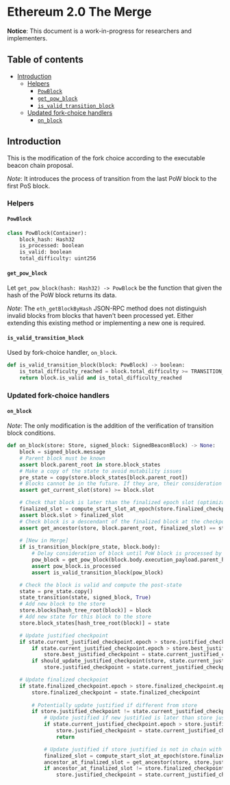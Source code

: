 # Ethereum 2.0 The Merge

**Notice**: This document is a work-in-progress for researchers and implementers.

## Table of contents
<!-- TOC -->
<!-- START doctoc generated TOC please keep comment here to allow auto update -->
<!-- DON'T EDIT THIS SECTION, INSTEAD RE-RUN doctoc TO UPDATE -->

- [Introduction](#introduction)
  - [Helpers](#helpers)
    - [`PowBlock`](#powblock)
    - [`get_pow_block`](#get_pow_block)
    - [`is_valid_transition_block`](#is_valid_transition_block)
  - [Updated fork-choice handlers](#updated-fork-choice-handlers)
    - [`on_block`](#on_block)

<!-- END doctoc generated TOC please keep comment here to allow auto update -->
<!-- /TOC -->

## Introduction

This is the modification of the fork choice according to the executable beacon chain proposal.

*Note*: It introduces the process of transition from the last PoW block to the first PoS block.

### Helpers

#### `PowBlock`

```python
class PowBlock(Container):
    block_hash: Hash32
    is_processed: boolean
    is_valid: boolean
    total_difficulty: uint256
```

#### `get_pow_block`

Let `get_pow_block(hash: Hash32) -> PowBlock` be the function that given the hash of the PoW block returns its data.

*Note*: The `eth_getBlockByHash` JSON-RPC method does not distinguish invalid blocks from blocks that haven't been processed yet. Either extending this existing method or implementing a new one is required.

#### `is_valid_transition_block`

Used by fork-choice handler, `on_block`.

```python
def is_valid_transition_block(block: PowBlock) -> boolean:
    is_total_difficulty_reached = block.total_difficulty >= TRANSITION_TOTAL_DIFFICULTY
    return block.is_valid and is_total_difficulty_reached
```

### Updated fork-choice handlers

#### `on_block`

*Note*: The only modification is the addition of the verification of transition block conditions.

```python
def on_block(store: Store, signed_block: SignedBeaconBlock) -> None:
    block = signed_block.message
    # Parent block must be known
    assert block.parent_root in store.block_states
    # Make a copy of the state to avoid mutability issues
    pre_state = copy(store.block_states[block.parent_root])
    # Blocks cannot be in the future. If they are, their consideration must be delayed until the are in the past.
    assert get_current_slot(store) >= block.slot

    # Check that block is later than the finalized epoch slot (optimization to reduce calls to get_ancestor)
    finalized_slot = compute_start_slot_at_epoch(store.finalized_checkpoint.epoch)
    assert block.slot > finalized_slot
    # Check block is a descendant of the finalized block at the checkpoint finalized slot
    assert get_ancestor(store, block.parent_root, finalized_slot) == store.finalized_checkpoint.root
    
    # [New in Merge]
    if is_transition_block(pre_state, block.body):
        # Delay consideration of block until PoW block is processed by the PoW node
        pow_block = get_pow_block(block.body.execution_payload.parent_hash)
        assert pow_block.is_processed
        assert is_valid_transition_block(pow_block)

    # Check the block is valid and compute the post-state
    state = pre_state.copy()
    state_transition(state, signed_block, True)
    # Add new block to the store
    store.blocks[hash_tree_root(block)] = block
    # Add new state for this block to the store
    store.block_states[hash_tree_root(block)] = state

    # Update justified checkpoint
    if state.current_justified_checkpoint.epoch > store.justified_checkpoint.epoch:
        if state.current_justified_checkpoint.epoch > store.best_justified_checkpoint.epoch:
            store.best_justified_checkpoint = state.current_justified_checkpoint
        if should_update_justified_checkpoint(store, state.current_justified_checkpoint):
            store.justified_checkpoint = state.current_justified_checkpoint

    # Update finalized checkpoint
    if state.finalized_checkpoint.epoch > store.finalized_checkpoint.epoch:
        store.finalized_checkpoint = state.finalized_checkpoint
        
        # Potentially update justified if different from store
        if store.justified_checkpoint != state.current_justified_checkpoint:
            # Update justified if new justified is later than store justified
            if state.current_justified_checkpoint.epoch > store.justified_checkpoint.epoch:
                store.justified_checkpoint = state.current_justified_checkpoint
                return

            # Update justified if store justified is not in chain with finalized checkpoint
            finalized_slot = compute_start_slot_at_epoch(store.finalized_checkpoint.epoch)
            ancestor_at_finalized_slot = get_ancestor(store, store.justified_checkpoint.root, finalized_slot)
            if ancestor_at_finalized_slot != store.finalized_checkpoint.root:
                store.justified_checkpoint = state.current_justified_checkpoint
```

